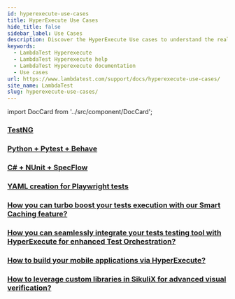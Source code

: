 ```yaml
---
id: hyperexecute-use-cases
title: HyperExecute Use Cases
hide_title: false
sidebar_label: Use Cases
description: Discover the HyperExecute Use cases to understand the real world implementations of it.
keywords:
  - LambdaTest Hyperexecute
  - LambdaTest Hyperexecute help
  - LambdaTest Hyperexecute documentation
  - Use cases
url: https://www.lambdatest.com/support/docs/hyperexecute-use-cases/
site_name: LambdaTest
slug: hyperexecute-use-cases/
---
```


import DocCard from '../src/component/DocCard';

<script type="application/ld+json"
      dangerouslySetInnerHTML={{ __html: JSON.stringify({
       "@context": "https://schema.org",
        "@type": "BreadcrumbList",
        "itemListElement": [{
          "@type": "ListItem",
          "position": 1,
          "name": "Home",
          "item": "https://www.lambdatest.com"
        },{
          "@type": "ListItem",
          "position": 2,
          "name": "Support",
          "item": "https://www.lambdatest.com/support/docs/"
        },{
          "@type": "ListItem",
          "position": 3,
          "name": "Integrations",
          "item": "https://www.lambdatest.com/support/docs/hyperexecute-use-cases"
        }]
      })
    }}
></script>
<div className="support_main">  
  <a href="/support/docs/hyperexecute-testng-use-cases/">
    <div className="support_inners">
      <h3>TestNG</h3>
    </div>
  </a>
  <a href="/support/docs/hyperexecute-python-use-cases/">
    <div className="support_inners">
      <h3>Python + Pytest + Behave</h3>
    </div>
  </a>
    <a href="/support/docs/hyperexecute-csharp-use-cases/">
    <div className="support_inners">
      <h3>C# + NUnit + SpecFlow</h3>
    </div>
  </a>
    <a href="/support/docs/hyperexecute-yaml-creation-for-playwright/">
    <div className="support_inners">
      <h3>YAML creation for Playwright tests</h3>
    </div>
  </a>
  <a href="/support/docs/hyperexecute-how-smart-caching-boosts-tests-speed/">
    <div className="support_inners">
      <h3>How you can turbo boost your tests execution with our Smart Caching feature?</h3>
    </div>
  </a>
  <a href="/support/docs/hyperexecute-seamless-integration-with-tools/">
    <div className="support_inners">
      <h3>How you can seamlessly integrate your tests testing tool with HyperExecute for enhanced Test Orchestration?</h3>
    </div>
  </a>
  <a href="/support/docs/hyperexecute-build-mobile-apps-using-tools/">
    <div className="support_inners">
      <h3>How to build your mobile applications via HyperExecute?</h3>
    </div>
  </a>
  <a href="/support/docs/hyperexecute-utilizing-custom-libraries/">
  <div className="support_inners">
    <h3>How to leverage custom libraries in SikuliX for advanced visual verification?</h3>
  </div>
  </a>
</div>